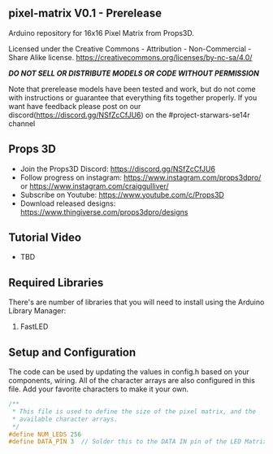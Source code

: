 ## pixel-matrix V0.1 - Prerelease

Arduino repository for 16x16 Pixel Matrix from Props3D. 

Licensed under the Creative Commons - Attribution - Non-Commercial - Share Alike license. https://creativecommons.org/licenses/by-nc-sa/4.0/

***DO NOT SELL OR DISTRIBUTE MODELS OR CODE WITHOUT PERMISSION***

Note that prerelease models have been tested and work, but do not come with instructions or guarantee that everything fits together properly. If you want have feedback please post on our discord(https://discord.gg/NSfZcCfJU6) on the #project-starwars-se14r channel

## Props 3D
* Join the Props3D Discord: https://discord.gg/NSfZcCfJU6
* Follow progress on instagram: https://www.instagram.com/props3dpro/ or https://www.instagram.com/craiggulliver/
* Subscribe on Youtube: https://www.youtube.com/c/Props3D
* Download released designs: https://www.thingiverse.com/props3dpro/designs


## Tutorial Video

* TBD

## Required Libraries
There's are number of libraries that you will need to install using the Arduino Library Manager:
 1. FastLED

## Setup and Configuration
The code can be used by updating the values in config.h based on your components,
wiring. All of the character arrays are also configured in this file. Add your
favorite characters to make it your own.

```c++   
/**
 * This file is used to define the size of the pixel matrix, and the 
 * available character arrays.
 */
#define NUM_LEDS 256
#define DATA_PIN 3  // Solder this to the DATA IN pin of the LED Matrix
```
